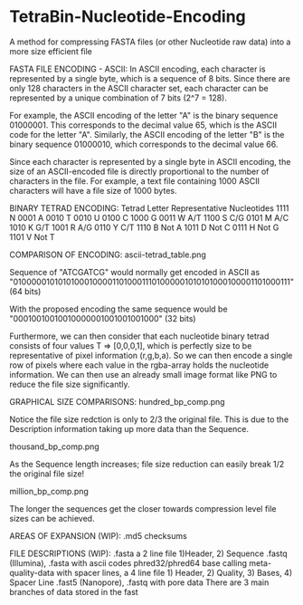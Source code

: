 # TetraBin-Nucleotide-Encoding
A method for compressing FASTA files (or other Nucleotide raw data) into a more size efficient file


FASTA FILE ENCODING - ASCII:
In ASCII encoding, each character is represented by a single byte, which is a sequence of 8 bits. Since there are only 128 characters in the ASCII character set, each character can be represented by a unique combination of 7 bits (2^7 = 128).

For example, the ASCII encoding of the letter "A" is the binary sequence 01000001. This corresponds to the decimal value 65, which is the ASCII code for the letter "A". Similarly, the ASCII encoding of the letter "B" is the binary sequence 01000010, which corresponds to the decimal value 66.

Since each character is represented by a single byte in ASCII encoding, the size of an ASCII-encoded file is directly proportional to the number of characters in the file. For example, a text file containing 1000 ASCII characters will have a file size of 1000 bytes.


BINARY TETRAD ENCODING:
Tetrad	Letter Representative Nucleotides
1111	N
0001	A
0010	T
0010	U
0100	C
1000	G
0011	W A/T
1100	S C/G
0101	M A/C
1010	K G/T
1001	R A/G
0110	Y C/T
1110	B Not A
1011	D Not C
0111	H Not G
1101	V Not T


COMPARISON OF ENCODING:
ascii-tetrad_table.png

Sequence of "ATCGATCG" would normally get encoded in ASCII as "0100000101010100010000110100011101000001010101000100001101000111" (64 bits)

With the proposed encoding the same sequence would be "00010010010010000001001001001000" (32 bits)

Furthermore, we can then consider that each nucleotide binary tetrad consists of four values T => [0,0,0,1], which is perfectly size to be representative of pixel information (r,g,b,a). So we can then encode a single row of pixels where each value in the rgba-array holds the nucleotide information. We can then use an already small image format like PNG to reduce the file size significantly.


GRAPHICAL SIZE COMPARISONS:
hundred_bp_comp.png

Notice the file size redction is only to 2/3 the original file. This is due to the Description information taking up more data than the Sequence.

thousand_bp_comp.png

As the Sequence length increases; file size reduction can easily break 1/2 the original file size!

million_bp_comp.png

The longer the sequences get the closer towards compression level file sizes can be achieved.


AREAS OF EXPANSION (WIP):
    .md5 checksums


FILE DESCRIPTIONS (WIP):
    .fasta a 2 line file 1)Header, 2) Sequence
    .fastq (Illumina), .fasta with ascii codes phred32/phred64 base calling meta-quality-data with spacer lines, a 4 line file 1) Header, 2) Quality, 3) Bases, 4) Spacer Line
    .fast5 (Nanopore), .fastq with pore data There are 3 main branches of data stored in the fast
